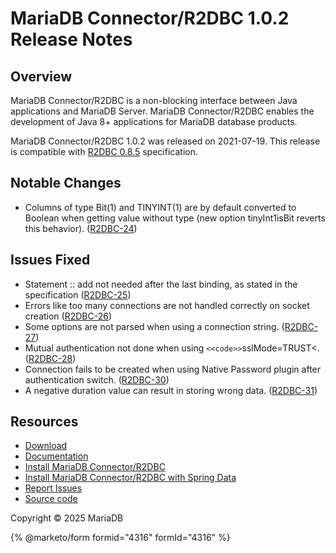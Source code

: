 # MariaDB Connector/R2DBC 1.0.2 Release Notes

## Overview

MariaDB Connector/R2DBC is a non-blocking interface between Java applications and MariaDB Server. MariaDB Connector/R2DBC enables the development of Java 8+ applications for MariaDB database products.

MariaDB Connector/R2DBC 1.0.2 was released on 2021-07-19. This release is compatible with [R2DBC 0.8.5](https://r2dbc.io/spec/0.8.5.RELEASE/spec/html/) specification.

## Notable Changes

* Columns of type Bit(1) and TINYINT(1) are by default converted to Boolean when getting value without type (new option tinyInt1isBit reverts this behavior). ([R2DBC-24](https://jira.mariadb.org/browse/R2DBC-24))

## Issues Fixed

* Statement :: add not needed after the last binding, as stated in the specification ([R2DBC-25](https://jira.mariadb.org/browse/R2DBC-25))
* Errors like too many connections are not handled correctly on socket creation ([R2DBC-26](https://jira.mariadb.org/browse/R2DBC-26))
* Some options are not parsed when using a connection string. ([R2DBC-27](https://jira.mariadb.org/browse/R2DBC-27))
* Mutual authentication not done when using `<<code>>`sslMode=TRUST<. ([R2DBC-28](https://jira.mariadb.org/browse/R2DBC-28))
* Connection fails to be created when using Native Password plugin after authentication switch. ([R2DBC-30](https://jira.mariadb.org/browse/R2DBC-30))
* A negative duration value can result in storing wrong data. ([R2DBC-31](https://jira.mariadb.org/browse/R2DBC-31))

## Resources

* [Download](https://mariadb.com/downloads/connectors/connectors-data-access/r2dbc-connector/)
* [Documentation](https://github.com/mariadb-corporation/docs-release-notes/blob/test/en/java-r2dbc-connector/README.md)
* [Install MariaDB Connector/R2DBC](https://app.gitbook.com/s/CjGYMsT2MVP4nd3IyW2L/mariadb-connector-r2dbc/using-the-native-r2dbc-api-of-mariadb-connector-r2dbc/install-mariadb-connector-r2dbc)
* [Install MariaDB Connector/R2DBC with Spring Data](https://app.gitbook.com/s/CjGYMsT2MVP4nd3IyW2L/mariadb-connector-r2dbc/using-the-spring-data-framework-with-mariadb-connector-r2dbc/install-mariadb-connector-r2dbc-spring-data)
* [Report Issues](https://jira.mariadb.org/browse/R2DBC)
* [Source code](https://github.com/mariadb-corporation/mariadb-connector-r2dbc/)

Copyright © 2025 MariaDB

{% @marketo/form formid="4316" formId="4316" %}

